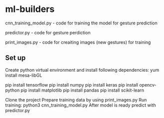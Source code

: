 # ml-builders
cnn_training_model.py - code for training the model for gesture prediction

predictor.py - code for gesture perdiction 

print_images.py - code for creaiting images (new gestures) for training 


## Set up
Create python virtual environment and install following dependencies:
yum install mesa-libGL 

pip install tensorflow
pip install numpy
pip install keras
pip install opencv-python
pip install matplotlib
pip install pandas
pip install scikit-learn

Clone the project
Prepare training data by using print_images.py
Run training: python3 cnn_training_model.py
After model is ready predict with predictor.py
